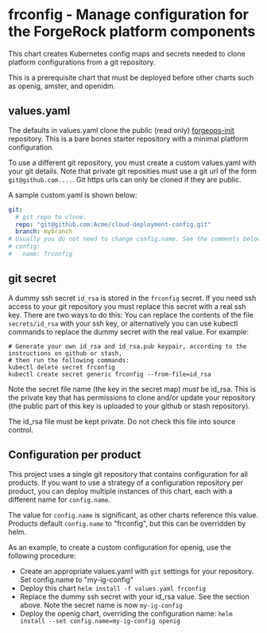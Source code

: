 # frconfig - Manage configuration for the ForgeRock platform components

This chart creates Kubernetes config maps and secrets needed to clone platform configurations
from a git repository.

This is a prerequisite chart that must be deployed before other charts such as openig, amster, and openidm.

## values.yaml

The defaults in values.yaml clone the public (read only) [forgeops-init](https://github.com/ForgeRock/forgeops-init) repository. This 
is a bare bones starter repository with a minimal platform configuration.

To use a different git repository, you must create a custom values.yaml with your git details. 
Note that private git reposities must use a git url of the form `git@github.com....`. 
Git https urls can only be cloned if they are public.

A sample custom.yaml is shown below:

```yaml
git:
  # git repo to clone.
  repo: "git@github.com:Acme/cloud-deployment-config.git"
  branch: mybranch
# Usually you do not need to change config.name. See the comments below for more information.
# config:
#   name: frconfig
```

## git secret

A dummy ssh secret `id_rsa` is stored in the `frconfig` secret. If you need ssh access to your git repository
you must replace this secret with a real ssh key. There are two ways to do this: You can replace the contents of the file `secrets/id_rsa` with your ssh key, or alternatively you can use kubectl commands to replace the dummy secret with the 
real value. For example:


```shell
# Generate your own id_rsa and id_rsa.pub keypair, according to the instructions on github or stash,
# then run the following commands:
kubectl delete secret frconfig
kubectl create secret generic frconfig --from-file=id_rsa
```

Note the secret file name (the key in the secret map) *must* be id_rsa.  This is the private key that has permissions to clone and/or update your repository (the public part of this key is uploaded to your github or stash repository).

The id_rsa file must be kept private. Do not check this file into source control.

## Configuration per product

This project uses a single git repository that contains configuration for all products. If you want to use a strategy of a configuration repository per product, you can deploy multiple instances of this chart, each with a different name for `config.name`.

The value for `config.name` is significant, as other
charts reference this value. Products default `config.name` to "frconfig", but this can be overridden by helm.

As an example, to create a custom configuration for openig, use the following procedure:

* Create an appropriate values.yaml with `git` settings for your repository. Set config.name to "my-ig-config"
* Deploy this chart `helm install -f values.yaml frconfig`
* Replace the dummy ssh secret with your id_rsa value. See the section above. Note the secret name is now `my-ig-config`
* Deploy the openig chart, overriding the configuration name:  `helm install --set config.name=my-ig-config openig`
